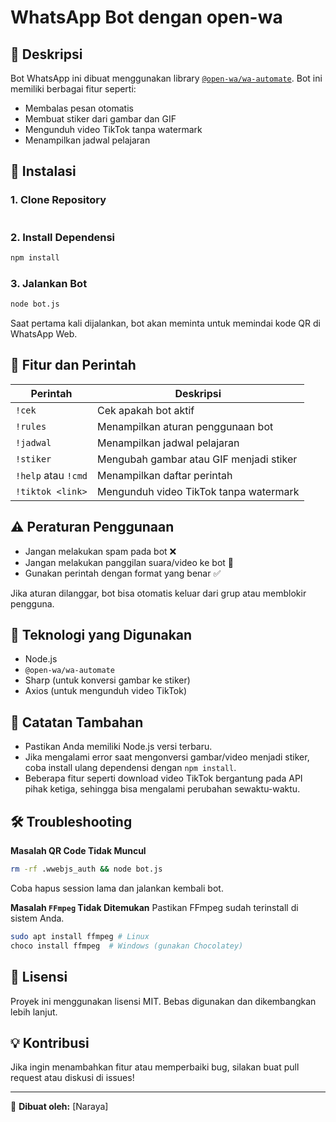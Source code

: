 # WhatsApp Bot dengan open-wa

## 📌 Deskripsi
Bot WhatsApp ini dibuat menggunakan library [`@open-wa/wa-automate`](https://github.com/open-wa/wa-automate-nodejs). Bot ini memiliki berbagai fitur seperti:
- Membalas pesan otomatis
- Membuat stiker dari gambar dan GIF
- Mengunduh video TikTok tanpa watermark
- Menampilkan jadwal pelajaran

## 🚀 Instalasi
### 1. Clone Repository
```sh
```

### 2. Install Dependensi
```sh
npm install
```

### 3. Jalankan Bot
```sh
node bot.js
```

Saat pertama kali dijalankan, bot akan meminta untuk memindai kode QR di WhatsApp Web.

## 📌 Fitur dan Perintah
| Perintah | Deskripsi |
|----------|------------|
| `!cek` | Cek apakah bot aktif |
| `!rules` | Menampilkan aturan penggunaan bot |
| `!jadwal` | Menampilkan jadwal pelajaran |
| `!stiker` | Mengubah gambar atau GIF menjadi stiker |
| `!help` atau `!cmd` | Menampilkan daftar perintah |
| `!tiktok <link>` | Mengunduh video TikTok tanpa watermark |

## ⚠️ Peraturan Penggunaan
- Jangan melakukan spam pada bot ❌
- Jangan melakukan panggilan suara/video ke bot 📵
- Gunakan perintah dengan format yang benar ✅

Jika aturan dilanggar, bot bisa otomatis keluar dari grup atau memblokir pengguna.

## 🔧 Teknologi yang Digunakan
- Node.js
- `@open-wa/wa-automate`
- Sharp (untuk konversi gambar ke stiker)
- Axios (untuk mengunduh video TikTok)

## 📌 Catatan Tambahan
- Pastikan Anda memiliki Node.js versi terbaru.
- Jika mengalami error saat mengonversi gambar/video menjadi stiker, coba install ulang dependensi dengan `npm install`.
- Beberapa fitur seperti download video TikTok bergantung pada API pihak ketiga, sehingga bisa mengalami perubahan sewaktu-waktu.

## 🛠 Troubleshooting
**Masalah QR Code Tidak Muncul**
```sh
rm -rf .wwebjs_auth && node bot.js
```
Coba hapus session lama dan jalankan kembali bot.

**Masalah `FFmpeg` Tidak Ditemukan**
Pastikan FFmpeg sudah terinstall di sistem Anda.
```sh
sudo apt install ffmpeg # Linux
choco install ffmpeg  # Windows (gunakan Chocolatey)
```

## 📜 Lisensi
Proyek ini menggunakan lisensi MIT. Bebas digunakan dan dikembangkan lebih lanjut.

## 💡 Kontribusi
Jika ingin menambahkan fitur atau memperbaiki bug, silakan buat pull request atau diskusi di issues!

---
📌 **Dibuat oleh:** [Naraya]

